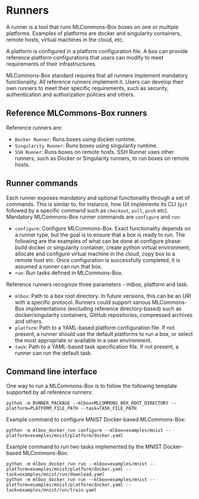 # Runners
A runner is a tool that runs MLCommons-Box boxes on one or multiple platforms. Examples of platforms are docker and
singularity containers, remote hosts, virtual machines in the cloud, etc.

A platform is configured in a platform configuration file. A box can provide reference platform configurations that
users can modify to meet requirements of their infrastructures.

MLCommons-Box standard requires that all runners implement mandatory functionality. All reference runners implement it.
Users can develop their own runners to meet their specific requirements, such as security, authentication and
authorization policies and others.   


## Reference MLCommons-Box runners
Reference runners are:  
- `Docker Runner`: Runs boxes using docker runtime.  
- `Singularity Runner`: Runs boxes using singularity runtime.  
- `SSH Runner`: Runs boxes on remote hosts. SSH Runner uses other runners, such as Docker or Singularity runners, to
  run boxes on remote hosts.  


## Runner commands
Each runner exposes mandatory and optional functionality through a set of commands. This is similar to, for instance,
how Git implements its CLI (`git` followed by a specific command such as `checkout`, `pull`, `push` etc). Mandatory
MLCommons-Box runner commands are `configure` and `run`:  
- `configure`: Configure MLCommons-Box. Exact functionality depends on a runner type, but the goal is to ensure that 
  a box is ready to run. The following are the examples of what can be done at configure phase: build docker or 
  singularity container, create python virtual environment, allocate and configure virtual machine in the cloud, copy
  box to a remote host etc. Once configuration is successfully completed, it is assumed a runner can run that box.  
- `run`: Run tasks defined in MLCommons-Box.  

Reference runners recognize three parameters - mlbox, platform and task.  
- `mlbox`: Path to a box root directory. In future versions, this can be an URI with a specific protocol. Runners
  could support various MLCommons-Box implementations (excluding reference directory-based) such as docker/singularity 
  containers, GitHub repositories, compressed archives and others.  
- `platform`: Path to a YAML-based platform configuration file. If not present, a runner should use the
  default platforms to run a box, or select the most appropriate or available in a user environment.  
- `task`: Path to a YAML-based task specification file. If not present, a runner can run the default task.  


## Command line interface
One way to run a MLCommons-Box is to follow the following template supported by all reference runners:
```
python -m RUNNER_PACKAGE --mlbox=MLCOMMONS_BOX_ROOT_DIRECTORY --platform=PLATFORM_FILE_PATH --task=TASK_FILE_PATH
```

Example command to configure MNIST Docker-based MLCommons-Box:
```
python -m mlbox_docker_run configure --mlbox=examples/mnist --platform=examples/mnist/platform/docker.yaml
```

Example command to run two tasks implemented by the MNIST Docker-based MLCommons-Box:
```
python -m mlbox_docker_run run --mlbox=examples/mnist --platform=examples/mnist/platform/docker.yaml --task=examples/mnist/run/download.yaml
python -m mlbox_docker_run run --mlbox=examples/mnist --platform=examples/mnist/platform/docker.yaml --task=examples/mnist/run/train.yaml
```
